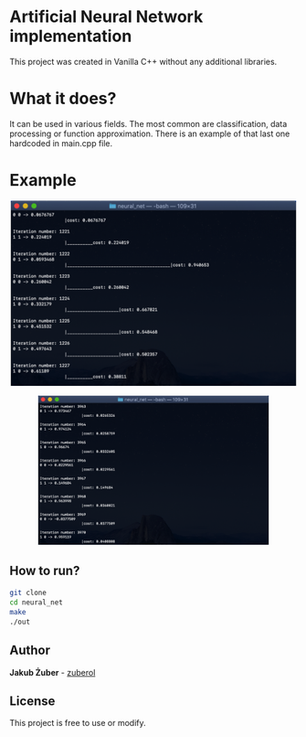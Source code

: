 # Artificial Neural Network implementation
This project was created in Vanilla C++ without any additional libraries.

# What it does?
It can be used in various fields. The most common are classification, data processing or function approximation. There is an example of that last one hardcoded in main.cpp file.

# Example
<p align="center" display="block">
  <img src="./photos/1.png" width="500" alt="example photo num 1">
</p>
<p align="center" display="block">
  <img src="./photos/2.png" width="80%" alt="example photo num 1">
</p>

## How to run?
```bash
git clone 
cd neural_net
make
./out
```

## Author
**Jakub Żuber** - [zuberol](https://github.com/zuberol)

## License
This project is free to use or modify.
